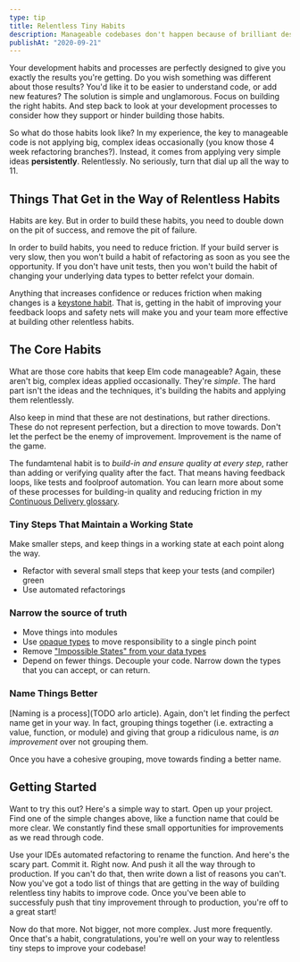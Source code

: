 ```yaml
---
type: tip
title: Relentless Tiny Habits
description: Manageable codebases don't happen because of brilliant designs. They happen because of relentless tiny habits that move code in the right direction.
publishAt: "2020-09-21"
---
```


Your development habits and processes are perfectly designed to give you exactly the results you're getting. Do you wish something was different about those results? You'd like it to be easier to understand code, or add new features? The solution is simple and unglamorous. Focus on building the right habits. And step back to look at your development processes to consider how they support or hinder building those habits.

So what do those habits look like? In my experience, the key to manageable code is not applying big, complex ideas occasionally (you know those 4 week refactoring branches?). Instead, it comes from applying very simple ideas **persistently**. Relentlessly. No seriously, turn that dial up all the way to 11.

## Things That Get in the Way of Relentless Habits

Habits are key. But in order to build these habits, you need to double down on the pit of success, and remove the pit of failure.

In order to build habits, you need to reduce friction. If your build server is very slow, then you won't build a habit of refactoring as soon as you see the opportunity. If you don't have unit tests, then you won't build the habit of changing your underlying data types to better refelct your domain.

Anything that increases confidence or reduces friction when making changes is a [keystone habit](TODO). That is, getting in the habit of improving your feedback loops and safety nets will make you and your team more effective at building other relentless habits.

## The Core Habits

What are those core habits that keep Elm code manageable? Again, these aren't big, complex ideas applied occasionally. They're _simple_. The hard part isn't the ideas and the techniques, it's building the habits and applying them relentlessly.

Also keep in mind that these are not destinations, but rather directions. These do not represent perfection, but a direction to move towards. Don't let the perfect be the enemy of improvement. Improvement is the name of the game.

The fundamtenal habit is to _build-in and ensure quality at every step_, rather than adding or verifying quality after the fact. That means having feedback loops, like tests and foolproof automation. You can learn more about some of these processes for building-in quality and reducing friction in my [Continuous Delivery glossary](/glossary/continuous-delivery).

### Tiny Steps That Maintain a Working State

Make smaller steps, and keep things in a working state at each point along the way.

- Refactor with several small steps that keep your tests (and compiler) green
- Use automated refactorings

### Narrow the source of truth

- Move things into modules
- Use [opaque types](https://elm-radio.com/episode/intro-to-opaque-types) to move responsibility to a single pinch point
- Remove ["Impossible States" from your data types](https://elm-radio.com/episode/impossible-states/)
- Depend on fewer things. Decouple your code. Narrow down the types that you can accept, or can return.

### Name Things Better

[Naming is a process](TODO arlo article). Again, don't let finding the perfect name get in your way. In fact, grouping things together (i.e. extracting a value, function, or module) and giving that group a ridiculous name, is _an improvement_ over not grouping them.

Once you have a cohesive grouping, move towards finding a better name.

## Getting Started

Want to try this out? Here's a simple way to start. Open up your project. Find one of the simple changes above, like a function name that could be more clear. We constantly find these small opportunities for improvements as we read through code.

Use your IDEs automated refactoring to rename the function. And here's the scary part. Commit it. Right now. And push it all the way through to production. If you can't do that, then write down a list of reasons you can't. Now you've got a todo list of things that are getting in the way of building relentless tiny habits to improve code. Once you've been able to successfuly push that tiny improvement through to production, you're off to a great start!

Now do that more. Not bigger, not more complex. Just more frequently. Once that's a habit, congratulations, you're well on your way to relentless tiny steps to improve your codebase!
